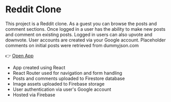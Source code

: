 # Reddit Clone

This project is a Reddit clone. As a guest you can browse the posts and comment sections. Once logged in a user has the ability to make new posts and comment on existing posts. Logged in users can also upvote and downvote. User accounts are created via your Google account. Placeholder comments on initial posts were retrieved from dummyjson.com

:point_right: [Open App](https://rclone-523cd.web.app/)
* App created using React
* React Router used for navigation and form handling
* Posts and comments uploaded to Firestore database
* Image assets uploaded to Firebase storage
* User authentication via user's Google account
* Hosted via Firebase